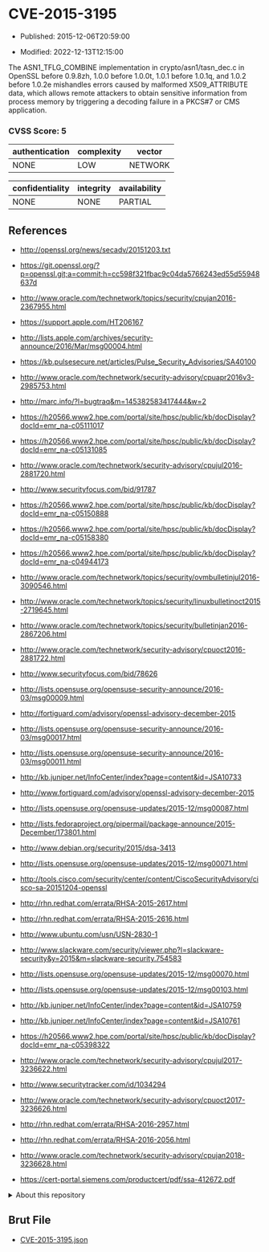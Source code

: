 # CVE-2015-3195

- Published: 2015-12-06T20:59:00

- Modified: 2022-12-13T12:15:00

The ASN1_TFLG_COMBINE implementation in crypto/asn1/tasn_dec.c in OpenSSL before 0.9.8zh, 1.0.0 before 1.0.0t, 1.0.1 before 1.0.1q, and 1.0.2 before 1.0.2e mishandles errors caused by malformed X509_ATTRIBUTE data, which allows remote attackers to obtain sensitive information from process memory by triggering a decoding failure in a PKCS#7 or CMS application.

### CVSS Score: **5**

| authentication | complexity | vector |
| --- | --- | --- |
| NONE | LOW | NETWORK |

| confidentiality | integrity | availability |
| --- | --- | --- |
| NONE | NONE | PARTIAL |

## References

* http://openssl.org/news/secadv/20151203.txt

* https://git.openssl.org/?p=openssl.git;a=commit;h=cc598f321fbac9c04da5766243ed55d55948637d

* http://www.oracle.com/technetwork/topics/security/cpujan2016-2367955.html

* https://support.apple.com/HT206167

* http://lists.apple.com/archives/security-announce/2016/Mar/msg00004.html

* https://kb.pulsesecure.net/articles/Pulse_Security_Advisories/SA40100

* http://www.oracle.com/technetwork/security-advisory/cpuapr2016v3-2985753.html

* http://marc.info/?l=bugtraq&m=145382583417444&w=2

* https://h20566.www2.hpe.com/portal/site/hpsc/public/kb/docDisplay?docId=emr_na-c05111017

* https://h20566.www2.hpe.com/portal/site/hpsc/public/kb/docDisplay?docId=emr_na-c05131085

* http://www.oracle.com/technetwork/security-advisory/cpujul2016-2881720.html

* http://www.securityfocus.com/bid/91787

* https://h20566.www2.hpe.com/portal/site/hpsc/public/kb/docDisplay?docId=emr_na-c05150888

* https://h20566.www2.hpe.com/portal/site/hpsc/public/kb/docDisplay?docId=emr_na-c05158380

* https://h20566.www2.hpe.com/portal/site/hpsc/public/kb/docDisplay?docId=emr_na-c04944173

* http://www.oracle.com/technetwork/topics/security/ovmbulletinjul2016-3090546.html

* http://www.oracle.com/technetwork/topics/security/linuxbulletinoct2015-2719645.html

* http://www.oracle.com/technetwork/topics/security/bulletinjan2016-2867206.html

* http://www.oracle.com/technetwork/security-advisory/cpuoct2016-2881722.html

* http://www.securityfocus.com/bid/78626

* http://lists.opensuse.org/opensuse-security-announce/2016-03/msg00009.html

* http://fortiguard.com/advisory/openssl-advisory-december-2015

* http://lists.opensuse.org/opensuse-security-announce/2016-03/msg00017.html

* http://lists.opensuse.org/opensuse-security-announce/2016-03/msg00011.html

* http://kb.juniper.net/InfoCenter/index?page=content&id=JSA10733

* http://www.fortiguard.com/advisory/openssl-advisory-december-2015

* http://lists.opensuse.org/opensuse-updates/2015-12/msg00087.html

* http://lists.fedoraproject.org/pipermail/package-announce/2015-December/173801.html

* http://www.debian.org/security/2015/dsa-3413

* http://lists.opensuse.org/opensuse-updates/2015-12/msg00071.html

* http://tools.cisco.com/security/center/content/CiscoSecurityAdvisory/cisco-sa-20151204-openssl

* http://rhn.redhat.com/errata/RHSA-2015-2617.html

* http://rhn.redhat.com/errata/RHSA-2015-2616.html

* http://www.ubuntu.com/usn/USN-2830-1

* http://www.slackware.com/security/viewer.php?l=slackware-security&y=2015&m=slackware-security.754583

* http://lists.opensuse.org/opensuse-updates/2015-12/msg00070.html

* http://lists.opensuse.org/opensuse-updates/2015-12/msg00103.html

* http://kb.juniper.net/InfoCenter/index?page=content&id=JSA10759

* http://kb.juniper.net/InfoCenter/index?page=content&id=JSA10761

* https://h20566.www2.hpe.com/portal/site/hpsc/public/kb/docDisplay?docId=emr_na-c05398322

* http://www.oracle.com/technetwork/security-advisory/cpujul2017-3236622.html

* http://www.securitytracker.com/id/1034294

* http://www.oracle.com/technetwork/security-advisory/cpuoct2017-3236626.html

* http://rhn.redhat.com/errata/RHSA-2016-2957.html

* http://rhn.redhat.com/errata/RHSA-2016-2056.html

* http://www.oracle.com/technetwork/security-advisory/cpujan2018-3236628.html

* https://cert-portal.siemens.com/productcert/pdf/ssa-412672.pdf

<details>
<summary>About this repository</summary> 

  This repository is part of the project [Live Hack CVE](https://github.com/Live-Hack-CVE). Main website can be found [www.live-hack.org](https://www.live-hack.org) 
  
  Made by [Sn0wAlice](https://github.com/Sn0wAlice) for the people that care about security and need to have a feed of the latest CVEs. Hope you enjoy it, don't forget to star the repo and follow me on [Twitter](https://twitter.com/Sn0wAlice) and [Github](https://github.com/Sn0wAlice). And that is my [personnal website](https://www.alice-snow.me/)

  - [Home Page](https://github.com/Live-Hack-CVE)
  - [Framework](https://github.com/Live-Hack-CVE/cve-framework)
  - [CVE database](https://github.com/Live-Hack-CVE/full_database)
  - [Changelog](https://github.com/Live-Hack-CVE/Changelog)
</details>

## Brut File

* [CVE-2015-3195.json](https://raw.githubusercontent.com/Live-Hack-CVE/full_database/main/cves/2015/CVE-2015-3195.json)

